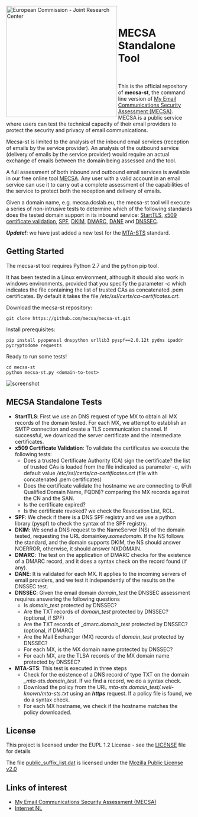 
<p>
<a href="https://mecsa.jrc.ec.europa.eu">
	<img src="https://github.com/mecsa/mecsa-st/blob/master/media/ecjrc_horizontal.png" alt="European Commission - Joint Research Center" align="left" width="300">
</a>
<br><h1>MECSA Standalone Tool</h1><br>
</p>


This is the official repository of **mecsa-st**, the command line version of [My Email Communications Security Assessment (MECSA)](https://mecsa.jrc.ec.europa.eu). MECSA is a public service where users can test the technical capacity of their email providers to protect the security and privacy of email communications.

Mecsa-st is limited to the analysis of the inbound email services (reception of emails by the service provider). An analysis of the outbound service (delivery of emails by the service provider) would require an actual exchange of emails between the domain being assessed and the tool.   

A full assessment of both inbound and outbound email services is available in our free online tool [MECSA](https://mecsa.jrc.ec.europa.eu). Any user with a valid account in an email service can use it to carry out a complete assessment of the capabilities of the service to protect both the reception and delivery of emails.

Given a domain name, e.g. mecsa.dcslab.eu, the mecsa-st tool will execute a series of non-intrusive tests to determine which of the following standards does the tested domain support in its inbound service: [StartTLS](http://www.ietf.org/rfc/rfc3207.txt), [x509 certificate validation](), [SPF](http://www.ietf.org/rfc/rfc7208.txt), [DKIM](http://www.ietf.org/rfc/rfc6376.txt), [DMARC](http://www.ietf.org/rfc/rfc7489.txt), [DANE](http://www.ietf.org/rfc/rfc7671.txt) and [DNSSEC](http://www.ietf.org/rfc/rfc4033.txt).

***Update!***: we have just added a new test for the [MTA-STS](https://www.ietf.org/rfc/rfc8461.txt) standard.

## Getting Started
The mecsa-st tool requires Python 2.7 and the python pip tool.

It has been tested in a Linux environment, although it should also work in windows environments, provided that you specify the parameter *-c* which indicates the file containing the list of trusted CAs as concatenated .pem certificates. By default it takes the file */etc/ssl/certs/ca-certificates.crt*.

Download the mecsa-st repository:

```
git clone https://github.com/mecsa/mecsa-st.git
```

Install prerequisites:

```
pip install pyopenssl dnspython urllib3 pyspf==2.0.12t pydns ipaddr pycryptodome requests
```

Ready to run some tests!

```
cd mecsa-st
python mecsa-st.py <domain-to-test>
```

![screenshot](https://github.com/mecsa/mecsa-st/blob/master/media/execution_sample.gif)


## MECSA Standalone Tests

* **StartTLS**: First we use an DNS request of type MX to obtain all MX records of the domain tested. For each MX, we attempt to establish an SMTP connection and create a TLS communication channel. If successful, we download the server certificate and the intermediate certificates.  
* **x509 Certificate Validation**: To validate the certificates we execute the following tests:
  * Does a trusted Certificate Authority (CA) sign the certificate? the list of trusted CAs is loaded from the file indicated as parameter -c, with default value */etc/ssl/certs/ca-certificates.crt* (file with concatenated .pem certificates)
  * Does the certificate validate the hostname we are connecting to (Full Qualified Domain Name, FQDN)? comparing the MX records against the CN and the SAN.
  * Is the certificate expired?
  * Is the certificate revoked? we check the Revocation List, RCL.
* **SPF**: We check if there is a DNS SPF registry and we use a python library (pyspf) to check the syntax of the SPF registry. 
* **DKIM**: We send a DNS request to the NameServer (NS) of the domain tested, requesting the URL domainkey.*somedomain*. If the NS follows the standard, and the domain supports DKIM, the NS should answer NOERROR, otherwise, it should answer NXDOMAIN.
* **DMARC**: The test on the application of DMARC checks for the existence of a DMARC record, and it does a syntax check on the record found (if any).
* **DANE**: It is validated for each MX. It applies to the incoming servers of email providers, and we test it independently of the results on the DNSSEC test. 
* **DNSSEC**: Given the email domain *domain_test* the DNSSEC assessment requires answering the following questions
  * Is *domain_test* protected by DNSSEC?
  * Are the TXT records of *domain_test* protected by DNSSEC? (optional, if SPF)
  * Are the TXT records of _dmarc.*domain_test* protected by DNSSEC? (optional, if DMARC)
  * Are the Mail Exchanger (MX) records of *domain_test* protected by DNSSEC? 
  * For each MX, is the MX domain name protected by DNSSEC? 
  * For each MX, are the TLSA records of the MX domain name protected by DNSSEC?
* **MTA-STS**: This test is executed in three steps
  * Check for the existence of a DNS record of type TXT on the domain *_mta-sts.domain_test*. If we find a record, we do a syntax check.
  * Download the policy from the URL *mta-sts.domain_test/.well-known/mta-sts.txt* using an ***https*** request. If a policy file is found, we do a syntax check.
  * For each MX hostname, we check if the hostname matches the policy downloaded.  


## License

This project is licensed under the EUPL 1.2 License - see the [LICENSE](LICENSE) file for details

The file [public_suffix_list.dat](https://github.com/mecsa/mecsa-st/blob/master/public_suffix_list.dat) is licensed under the [Mozilla Public License v2.0](https://mozilla.org/MPL/2.0/)

## Links of interest

* [My Email Communications Security Assessment (MECSA)](https://mecsa.jrc.ec.europa.eu)
* [Internet NL](https://internet.nl/)
